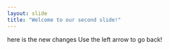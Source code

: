 ```yaml
---
layout: slide
title: "Welcome to our second slide!"
---
```

here is the new changes
Use the left arrow to go back!
